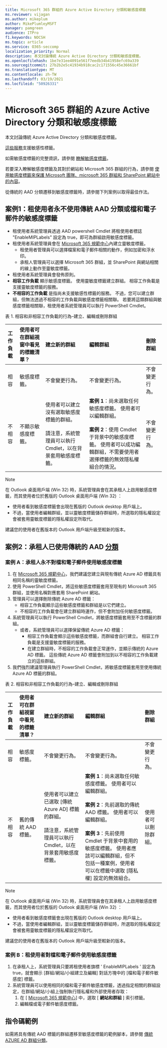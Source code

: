 ```yaml
---
title: Microsoft 365 群組的 Azure Active Directory 分類和敏感度標籤
ms.reviewer: vijagan
ms.author: mikeplum
author: MikePlumleyMSFT
manager: pamgreen
audience: ITPro
f1.keywords: NOCSH
ms.topic: article
ms.service: O365-seccomp
localization_priority: Normal
description: 本文討論傳統 Azure Active Directory 分類和敏感度標籤。
ms.openlocfilehash: 1be7e31ee4091e561f7eedb34b41958efc69a339
ms.sourcegitcommit: 27b2b2e5c41934b918cac2c171556c45e36661bf
ms.translationtype: MT
ms.contentlocale: zh-TW
ms.lasthandoff: 03/19/2021
ms.locfileid: "50926331"
---
```

# <a name="azure-active-directory-classification-and-sensitivity-labels-for-microsoft-365-groups"></a>Microsoft 365 群組的 Azure Active Directory 分類和敏感度標籤

本文討論傳統 Azure Active Directory 分類和敏感度標籤。

[這些服務](./sensitivity-labels-teams-groups-sites.md#support-for-the-sensitivity-labels)支援敏感性標籤。

如需敏感度標籤的完整資訊，請參閱 [瞭解敏感度標籤](sensitivity-labels.md)。

若要深入瞭解敏感度標籤及其對於網站和 Microsoft 365 群組的行為，請參閱 [使用敏感度標籤來保護 Microsoft 團隊、microsoft 365 群組和 SharePoint 網站中的內容](sensitivity-labels-teams-groups-sites.md)。

從傳統的 AAD 分類遷移到敏感度標籤時，請參閱下列案例以取得最佳作法。

## <a name="scenario-1-tenant-never-used-classic-aad-classifications-or-sensitivity-labels-for-documents-and-emails"></a>案例1：租使用者永不使用傳統 AAD 分類或檔和電子郵件的敏感度標籤

- 租使用者系統管理員透過 AAD powershell Cmdlet 將租使用者標誌 "EnableMIPLabels" 設定為 true，即可為群組啟用敏感度標籤。
- 租使用者系統管理員會在 [Microsoft 365 規範中心](https://compliance.microsoft.com)內建立靈敏度標籤。
    - 租使用者管理員可以選擇檔案和電子郵件相關的動作，例如加密和浮水印。
    - 承租人管理員可以選擇 Microsoft 365 群組，並 SharePoint 與網站相關的線上動作至靈敏度標籤。
- 租使用者系統管理員會發佈原則。
- **相容工作負載** 顯示敏感度標籤。 使用靈敏度標籤建立群組。 相容工作負載是支援靈敏度標籤的服務。
- **不相容的工作負載** 是指尚未支援敏感性標籤的服務。 不過，您可以建立群組，但無法透過不相容的工作負載與敏感度標籤相關聯。 若要將這類群組與敏感度標籤相關聯，租使用者系統管理員可以執行 PowerShell Cmdlet。

表 1. 相容和非相容工作負載的行為–建立、編輯或刪除群組

|工作負載|使用者可在群組視窗中看見的標籤清單？|建立新的群組 |編輯群組 |刪除群組 |
|:-------|:-------|:--------|:--------|:--------|   
|相容   |敏感度標籤。 |不會變更行為。 |不會變更行為。 |不會變更行為。 |
|不相容 |不顯示敏感度標籤。 |使用者可以建立沒有選取敏感度標籤的群組。 <br><br> 請注意，系統管理員可以執行 Cmdlet，以在背景套用敏感度標籤。 |**案例 1**：尚未選取任何敏感度標籤。 使用者可以編輯群組。<br><br> **案例 2**：使用 Cmdlet 于背景中的敏感度標籤。 使用者可以成功編輯群組，不需要使用者選擇標籤的無效隱私權組合的情況。 |不會變更行為。|

> [!NOTE]
> 在 Outlook 桌面用戶端 (Win 32) 時，系統管理員會在其承租人上啟用敏感度標籤，而其使用者位於舊版的 Outlook 桌面用戶端 (Win 32) ：
>
> - 使用者看到敏感度標籤會出現在舊版的 Outlook desktop 用戶端上。
> - 不過，當使用者編輯群組，並以靈敏度標籤儲存群組時，所選取的隱私權設定會被套用靈敏度標籤的隱私權設定所取代。
>
> 建議您的使用者在舊版本的 Outlook 用戶端升級至較新的版本。

## <a name="scenario-2-tenant-is-already-using-classic-aad-classifications"></a>案例2：承租人已使用傳統的 AAD [分類](../enterprise/manage-microsoft-365-groups-with-powershell.md)

### <a name="case-a-tenant-never-used-sensitivity-labels-for-documents-and-emails"></a>案例 A：承租人永不對檔和電子郵件使用敏感度標籤

1. 在 [Microsoft 365 規範中心](https://compliance.microsoft.com)，我們建議您建立與現有傳統 Azure AD 標籤具有相同名稱的靈敏度標籤。
2. 使用 PowerShell Cmdlet，將這些敏感度標籤套用至現有的 Microsoft 365 群組，並使用名稱對應套用 SharePoint 網站。
3. 管理員可以選擇刪除傳統 Azure AD 標籤：
    - 相容工作負載顯示這些敏感度標籤和群組是以它們建立。
    - 不相容的工作負載會在建立群組時運作，但不會附加任何敏感度標籤。
4. 系統管理員可以執行 PowerShell Cmdlet，將敏感度標籤套用至不含標籤的群組。
    - 或者，系統管理員可以選擇保留傳統 Azure AD 標籤：
        - 相容工作負載會顯示這些敏感度標籤，而群組會自行建立。 相容工作負載是支援靈敏度標籤的服務。
        - 在建立群組時，不相容的工作負載會正常運作，並顯示傳統的 Azure AD 標籤。 這些傳統 Azure AD 標籤會附加到以不相容的工作負載建立的這些群組。
5. 我們強烈建議管理員執行 PowerShell Cmdlet，將敏感度標籤套用至使用傳統 Azure AD 標籤的群組。

表 2. 相容和非相容工作負載的行為–建立、編輯或刪除群組

|工作負載|使用者可在群組視窗中看見的標籤清單？|建立新的群組 |編輯群組 |刪除群組 |
|:-------|:-------|:--------|:--------|:--------|   
|相容   |敏感度標籤。 |不會變更行為。 |不會變更行為。 |不會變更行為。 |
|不相容 |舊的傳統 AAD 標籤。 |使用者可以建立已選取 [傳統 Azure AD] 標籤的群組。 <br><br>請注意，系統管理員可以執行 Cmdlet，以在背景套用敏感度標籤。 |**案例 1**：尚未選取任何敏感度標籤。 使用者可以編輯群組。<br><br> **案例 2**：先前選取的傳統 AAD 標籤。 使用者可以編輯群組。<br><br> **案例 3**：先前使用 Cmdlet 于背景中套用的敏感度標籤。 使用者應該可以編輯群組，但不包括一種案例，使用者可以在標籤中選取 [隱私權] 設定的無效組合。 |使用者可以刪除群組。 |

> [!NOTE]
> 在 Outlook 桌面用戶端 (Win 32) 時，系統管理員會在其承租人上啟用敏感度標籤，而其使用者位於舊版的 Outlook 桌面用戶端 (Win 32) ：
>
> - 使用者看到敏感度標籤會出現在舊版的 Outlook desktop 用戶端上。
> - 不過，當使用者編輯群組，並以靈敏度標籤儲存群組時，所選取的隱私權設定會被套用靈敏度標籤的隱私權設定所取代。
>
> 建議您的使用者在舊版本的 Outlook 用戶端升級至較新的版本。

### <a name="case-b-tenant-used-sensitivity-labels-for-documents-and-emails"></a>案例 B：租使用者對檔和電子郵件使用敏感度標籤

1. 在承租人上，系統管理員只要將租使用者旗標 ' EnableMIPLabels ' 設定為 true，就會顯示 [群組/網站/小組建立及編輯] 對話方塊中的 [檔和電子郵件敏感度] 標籤。
2. 系統管理員可以使用相同的檔和電子郵件敏感度標籤，透過指定相關的群組設定，在群組/網站/小組上強制執行隱私權和外部使用者存取：
    1. 在 [ [Microsoft 365 規範中心](https://compliance.microsoft.com)] 中，選取 [ **網站和群組** ] 索引標籤。
    2. 編輯檔或電子郵件敏感度標籤。

## <a name="sample-script"></a>指令碼範例

如需將具有傳統 AAD 標籤的群組遷移至敏感度標籤的範例腳本，請參閱 [傳統 AZURE AD 群組分類](./sensitivity-labels-teams-groups-sites.md#classic-azure-ad-group-classification)。